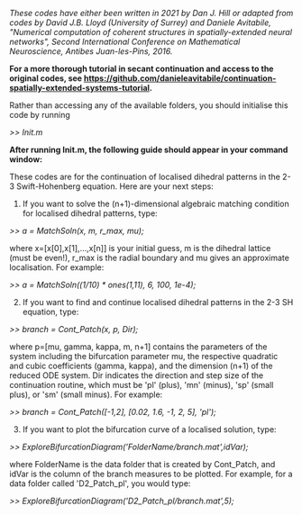 *These codes have either been written in 2021 by Dan J. Hill or adapted from codes by David J.B. Lloyd (University of Surrey) and Daniele Avitabile, "Numerical computation of coherent structures in spatially-extended neural networks", Second International Conference on Mathematical Neuroscience, Antibes Juan-les-Pins, 2016.*

**For a more thorough tutorial in secant continuation and access to the original codes, see https://github.com/danieleavitabile/continuation-spatially-extended-systems-tutorial.**

Rather than accessing any of the available folders, you should initialise this code by running

*>> Init.m*


**After running Init.m, the following guide should appear in your command window:**

These codes are for the continuation of localised dihedral patterns in the 2-3 Swift-Hohenberg equation.
Here are your next steps:

1. If you want to solve the (n+1)-dimensional algebraic matching condition for localised dihedral
   patterns, type:
 
*>> a = MatchSoln(x, m, r_max, mu);*
 
   where x=[x[0],x[1],...,x[n]] is your initial guess, m is the dihedral lattice (must be even!),
   r_max is the radial boundary and mu gives an approximate localisation. For example:
 
*>> a = MatchSoln((1/10) * ones(1,11), 6, 100, 1e-4);*
 
2. If you want to find and continue localised dihedral patterns in the 2-3 SH equation, type:
 
*>> branch = Cont_Patch(x, p, Dir);*
 
   where p=[mu, gamma, kappa, m, n+1] contains the parameters of the system including the bifurcation
   parameter mu, the respective quadratic and cubic coefficients (gamma, kappa), and the dimension 
   (n+1) of the reduced ODE system. Dir indicates the direction and step size of the continuation
   routine, which must be 'pl' (plus), 'mn' (minus), 'sp' (small plus), or 'sm' (small minus).
   For example:
 
*>> branch = Cont_Patch([-1,2], [0.02, 1.6, -1, 2, 5], 'pl');*
 
3. If you want to plot the bifurcation curve of a localised solution, type:
 
*>> ExploreBifurcationDiagram('FolderName/branch.mat',idVar);*
 
   where FolderName is the data folder that is created by Cont_Patch, and idVar is the column of the
   branch measures to be plotted. For example, for a data folder called 'D2_Patch_pl', you would type:
 
*>> ExploreBifurcationDiagram('D2_Patch_pl/branch.mat',5);*
 
